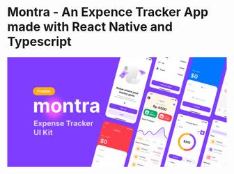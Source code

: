 # Montra - An Expence Tracker App made with React Native and Typescript

![cover](./gh-images/Cover.png)
